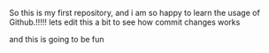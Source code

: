  So this is my first repository, 
 and i am so happy to learn the usage of Github.!!!!!
 lets edit this a bit to see how commit changes works
 
and this is going to be fun
